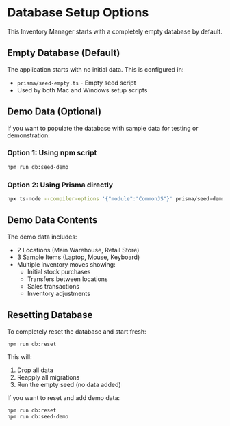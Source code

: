 # Database Setup Options

This Inventory Manager starts with a completely empty database by default.

## Empty Database (Default)
The application starts with no initial data. This is configured in:
- `prisma/seed-empty.ts` - Empty seed script
- Used by both Mac and Windows setup scripts

## Demo Data (Optional)
If you want to populate the database with sample data for testing or demonstration:

### Option 1: Using npm script
```bash
npm run db:seed-demo
```

### Option 2: Using Prisma directly
```bash
npx ts-node --compiler-options '{"module":"CommonJS"}' prisma/seed-demo.ts
```

## Demo Data Contents
The demo data includes:
- 2 Locations (Main Warehouse, Retail Store)
- 3 Sample Items (Laptop, Mouse, Keyboard)
- Multiple inventory moves showing:
  - Initial stock purchases
  - Transfers between locations
  - Sales transactions
  - Inventory adjustments

## Resetting Database
To completely reset the database and start fresh:

```bash
npm run db:reset
```

This will:
1. Drop all data
2. Reapply all migrations
3. Run the empty seed (no data added)

If you want to reset and add demo data:
```bash
npm run db:reset
npm run db:seed-demo
```

